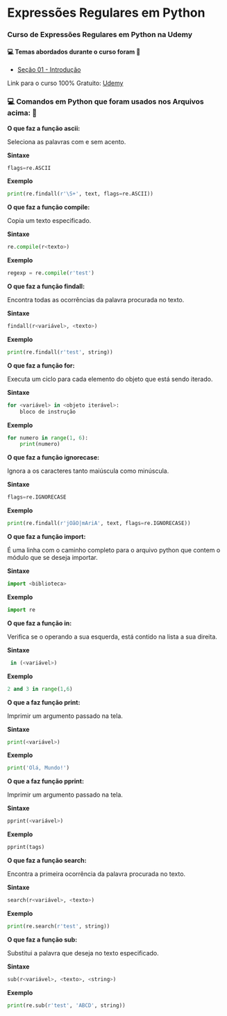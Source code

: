 # Expressões Regulares em Python
### Curso de Expressões Regulares em Python na Udemy 
#### :computer: Temas abordados durante o curso foram :rocket:
- [Seção 01 - Introdução]()


Link para o curso 100% Gratuito: [Udemy](https://www.udemy.com/course/expressoes-regulares-com-python-3-curso-gratuito/)


### :computer: Comandos em Python que foram usados nos Arquivos acima: :rocket:
**O que faz a função ascii:**

Seleciona as palavras com e sem acento.

**Sintaxe**

~~~py
flags=re.ASCII
~~~

**Exemplo**

~~~py
print(re.findall(r'\S+', text, flags=re.ASCII))
~~~

**O que faz a função compile:**

Copia um texto especificado.

**Sintaxe**

~~~py
re.compile(r<texto>)
~~~

**Exemplo**

~~~py
regexp = re.compile(r'test')
~~~

**O que faz a função findall:**

Encontra todas as ocorrências da palavra procurada no texto.

**Sintaxe**

~~~py
findall(r<variável>, <texto>)
~~~

**Exemplo**

~~~py
print(re.findall(r'test', string))
~~~

**O que faz a função for:**

Executa um ciclo para cada elemento do objeto que está sendo iterado.

**Sintaxe**

~~~py
for <variável> in <objeto iterável>:
    bloco de instrução
~~~

**Exemplo**

~~~py
for numero in range(1, 6):
    print(numero)
~~~

**O que faz a função ignorecase:**

Ignora a os caracteres tanto maiúscula como minúscula.

**Sintaxe**

~~~py
flags=re.IGNORECASE
~~~

**Exemplo**

~~~py
print(re.findall(r'jOãO|mAriA', text, flags=re.IGNORECASE))
~~~

**O que faz a função import:**

É uma linha com o caminho completo para o arquivo python que contem o módulo que se deseja importar.

**Sintaxe**

~~~py
import <biblioteca>
~~~

**Exemplo**

~~~py
import re
~~~

**O que faz a função in:**

Verifica se o operando a sua esquerda, está contido na lista a sua direita.

**Sintaxe**

~~~py
 in (<variável>)
~~~

**Exemplo**

~~~py
2 and 3 in range(1,6)
~~~

**O que a faz função print:**

Imprimir um argumento passado na tela.

**Sintaxe**

~~~py
print(<variável>)
~~~

**Exemplo**

~~~py
print('Olá, Mundo!')
~~~

**O que a faz função pprint:**

Imprimir um argumento passado na tela.

**Sintaxe**

~~~py
pprint(<variável>)
~~~

**Exemplo**

~~~py
pprint(tags)
~~~

**O que faz a função search:**

Encontra a primeira ocorrência da palavra procurada no texto.

**Sintaxe**

~~~py
search(r<variável>, <texto>)
~~~

**Exemplo**

~~~py
print(re.search(r'test', string))
~~~

**O que faz a função sub:**

Substitui a palavra que deseja no texto especificado.

**Sintaxe**

~~~py
sub(r<variável>, <texto>, <string>)
~~~

**Exemplo**

~~~py
print(re.sub(r'test', 'ABCD', string))
~~~
















